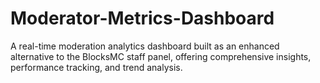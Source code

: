 # Moderator-Metrics-Dashboard
A real-time moderation analytics dashboard built as an enhanced alternative to the BlocksMC staff panel, offering comprehensive insights, performance tracking, and trend analysis.
